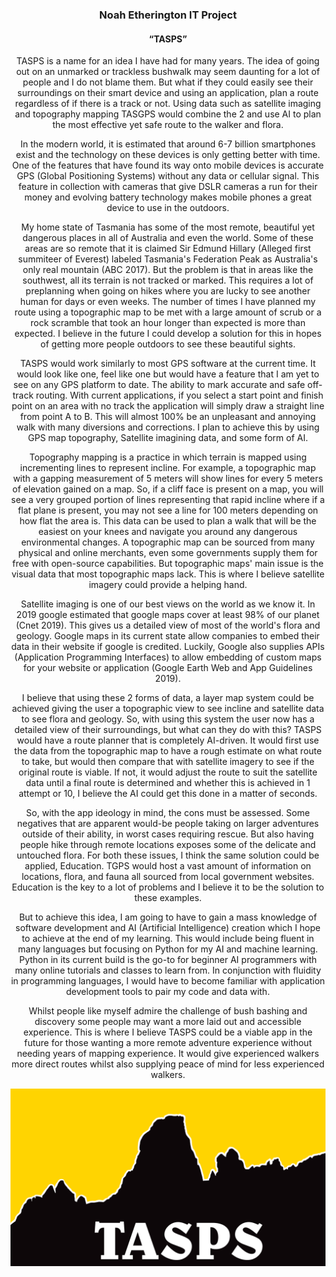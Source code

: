 <html>

<body>

 <h3 style="text-align:center;">Noah Etherington IT Project</h3>

<h4 style="text-align:center;">“TASPS”</h4>
<p style="text-align:center;">TASPS is a name for an idea I have had for many years. The idea of going out on an unmarked or trackless bushwalk may seem daunting for a lot of people and I do not blame them. But what if they could easily see their surroundings on their smart device and using an application, plan a route regardless of if there is a track or not. Using data such as satellite imaging and topography mapping TASGPS would combine the 2 and use AI to plan the most effective yet safe route to the walker and flora.</p>
<p style="text-align:center;">In the modern world, it is estimated that around 6-7 billion smartphones exist and the technology on these devices is only getting better with time. One of the features that have found its way onto mobile devices is accurate GPS (Global Positioning Systems) without any data or cellular signal. This feature in collection with cameras that give DSLR cameras a run for their money and evolving battery technology makes mobile phones a great device to use in the outdoors.</p>
<p style="text-align:center;">My home state of Tasmania has some of the most remote, beautiful yet dangerous places in all of Australia and even the world. Some of these areas are so remote that it is claimed Sir Edmund Hillary (Alleged first summiteer of Everest) labeled Tasmania's Federation Peak as Australia's only real mountain (ABC 2017). But the problem is that in areas like the southwest, all its terrain is not tracked or marked. This requires a lot of preplanning when going on hikes where you are lucky to see another human for days or even weeks. The number of times I have planned my route using a topographic map to be met with a large amount of scrub or a rock scramble that took an hour longer than expected is more than expected. I believe in the future I could develop a solution for this in hopes of getting more people outdoors to see these beautiful sights.</p>
<p style="text-align:center;">TASPS would work similarly to most GPS software at the current time. It would look like one, feel like one but would have a feature that I am yet to see on any GPS platform to date. The ability to mark accurate and safe off-track routing. With current applications, if you select a start point and finish point on an area with no track the application will simply draw a straight line from point A to B. This will almost 100% be an unpleasant and annoying walk with many diversions and corrections. I plan to achieve this by using GPS map topography, Satellite imagining data, and some form of AI.</p>
<p style="text-align:center;">Topography mapping is a practice in which terrain is mapped using incrementing lines to represent incline. For example, a topographic map with a gapping measurement of 5 meters will show lines for every 5 meters of elevation gained on a map. So, if a cliff face is present on a map, you will see a very grouped portion of lines representing that rapid incline where if a flat plane is present, you may not see a line for 100 meters depending on how flat the area is. This data can be used to plan a walk that will be the easiest on your knees and navigate you around any dangerous environmental changes. A topographic map can be sourced from many physical and online merchants, even some governments supply them for free with open-source capabilities. But topographic maps' main issue is the visual data that most topographic maps lack. This is where I believe satellite imagery could provide a helping hand.</p>
<p style="text-align:center;">Satellite imaging is one of our best views on the world as we know it. In 2019 google estimated that google maps cover at least 98% of our planet (Cnet 2019). This gives us a detailed view of most of the world's flora and geology. Google maps in its current state allow companies to embed their data in their website if google is credited. Luckily, Google also supplies APIs (Application Programming Interfaces) to allow embedding of custom maps for your website or application (Google Earth Web and App Guidelines 2019).</p>
<p style="text-align:center;">I believe that using these 2 forms of data, a layer map system could be achieved giving the user a topographic view to see incline and satellite data to see flora and geology. So, with using this system the user now has a detailed view of their surroundings, but what can they do with this? TASPS would have a route planner that is completely AI-driven. It would first use the data from the topographic map to have a rough estimate on what route to take, but would then compare that with satellite imagery to see if the original route is viable. If not, it would adjust the route to suit the satellite data until a final route is determined and whether this is achieved in 1 attempt or 10, I believe the AI could get this done in a matter of seconds.</p>
<p style="text-align:center;">So, with the app ideology in mind, the cons must be assessed. Some negatives that are apparent would-be people taking on larger adventures outside of their ability, in worst cases requiring rescue. But also having people hike through remote locations exposes some of the delicate and untouched flora. For both these issues, I think the same solution could be applied, Education. TGPS would host a vast amount of information on locations, flora, and fauna all sourced from local government websites. Education is the key to a lot of problems and I believe it to be the solution to these examples.</p>
<p style="text-align:center;">But to achieve this idea, I am going to have to gain a mass knowledge of software development and AI (Artificial Intelligence) creation which I hope to achieve at the end of my learning. This would include being fluent in many languages but focusing on Python for my AI and machine learning. Python in its current build is the go-to for beginner AI programmers with many online tutorials and classes to learn from. In conjunction with fluidity in programming languages, I would have to become familiar with application development tools to pair my code and data with.</p>
<p style="text-align:center;">Whilst people like myself admire the challenge of bush bashing and discovery some people may want a more laid out and accessible experience. This is where I believe TASPS could be a viable app in the future for those wanting a more remote adventure experience without needing years of mapping experience. It would give experienced walkers more direct routes whilst also supplying peace of mind for less experienced walkers.</p>

 
<img src="tasps.jpg" alt="TASPS LOGO IDEA">

</body>
</html>


 
